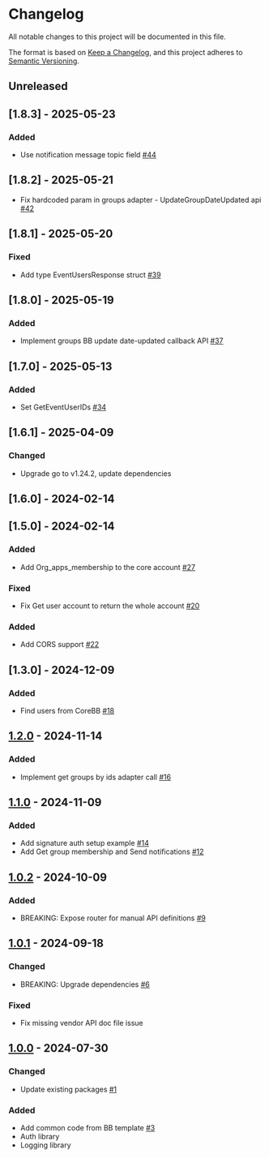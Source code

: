 # Changelog

All notable changes to this project will be documented in this file.

The format is based on [Keep a Changelog](https://keepachangelog.com/en/1.0.0/),
and this project adheres to [Semantic Versioning](https://semver.org/spec/v2.0.0.html).

## Unreleased

## [1.8.3] - 2025-05-23
### Added
- Use notification message topic field [#44](https://github.com/rokwire/rokwire-building-block-sdk-go/issues/44)

## [1.8.2] - 2025-05-21
- Fix hardcoded param in groups adapter - UpdateGroupDateUpdated api [#42](https://github.com/rokwire/rokwire-building-block-sdk-go/issues/42)

## [1.8.1] - 2025-05-20
### Fixed
- Аdd type EventUsersResponse struct [#39](https://github.com/rokwire/rokwire-building-block-sdk-go/issues/39)

## [1.8.0] - 2025-05-19
### Added
- Implement groups BB update date-updated callback API [#37](https://github.com/rokwire/rokwire-building-block-sdk-go/issues/34)

## [1.7.0] - 2025-05-13
### Added
- Set GetEventUserIDs [#34](https://github.com/rokwire/rokwire-building-block-sdk-go/issues/34)

## [1.6.1] - 2025-04-09
### Changed
- Upgrade go to v1.24.2, update dependencies

## [1.6.0] - 2024-02-14
## [1.5.0] - 2024-02-14
### Added 
- Add Org_apps_membership to the core account [#27](https://github.com/rokwire/rokwire-building-block-sdk-go/issues/27)

### Fixed
- Fix Get user account to return the whole account [#20](https://github.com/rokwire/rokwire-building-block-sdk-go/issues/20)
### Added
- Add CORS support [#22](https://github.com/rokwire/rokwire-building-block-sdk-go/issues/22)

## [1.3.0] - 2024-12-09
### Added
- Find users from CoreBB [#18](https://github.com/rokwire/rokwire-building-block-sdk-go/issues/18)

## [1.2.0] - 2024-11-14
### Added
- Implement get groups by ids adapter call [#16](https://github.com/rokwire/rokwire-building-block-sdk-go/issues/16)

## [1.1.0] - 2024-11-09
### Added
- Add signature auth setup example [#14](https://github.com/rokwire/rokwire-building-block-sdk-go/issues/14)
- Add Get group membership and Send notifications [#12](https://github.com/rokwire/rokwire-building-block-sdk-go/issues/12)

## [1.0.2] - 2024-10-09
### Added
- BREAKING: Expose router for manual API definitions [#9](https://github.com/rokwire/rokwire-building-block-sdk-go/issues/9)

## [1.0.1] - 2024-09-18
### Changed
- BREAKING: Upgrade dependencies [#6](https://github.com/rokwire/rokwire-building-block-sdk-go/issues/6)
### Fixed
- Fix missing vendor API doc file issue

## [1.0.0] - 2024-07-30
### Changed
- Update existing packages [#1](https://github.com/rokwire/rokwire-building-block-sdk-go/issues/1)

### Added
- Add common code from BB template [#3](https://github.com/rokwire/rokwire-building-block-sdk-go/issues/3)  
- Auth library
- Logging library

[Unreleased]: https://github.com/rokwire/rokwire-building-block-sdk-go/compare/v1.2.0...HEAD
[1.2.0]: https://github.com/rokwire/rokwire-building-block-sdk-go/compare/v1.1.0...v1.2.0
[1.1.0]: https://github.com/rokwire/rokwire-building-block-sdk-go/compare/v1.0.2...v1.1.0
[1.0.2]: https://github.com/rokwire/rokwire-building-block-sdk-go/compare/v1.0.1...v1.0.2
[1.0.1]: https://github.com/rokwire/rokwire-building-block-sdk-go/compare/v1.0.0...v1.0.1
[1.0.0]: https://github.com/rokwire/rokwire-building-block-sdk-go/tree/v1.0.0